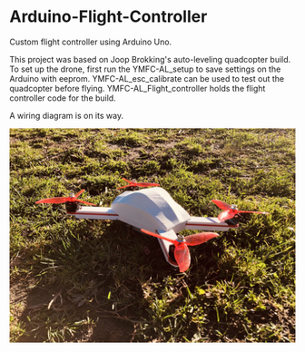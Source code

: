 # Arduino-Flight-Controller
Custom flight controller using Arduino Uno.

This project was based on Joop Brokking's auto-leveling quadcopter build.  To set
up the drone, first run the YMFC-AL_setup to save settings on the Arduino with
eeprom.  YMFC-AL_esc_calibrate can be used to test out the quadcopter before
flying.  YMFC-AL_Flight_controller holds the flight controller code for the build.

A wiring diagram is on its way.

![Drone Outside](./Drone.jpg?raw=true "Drone")
